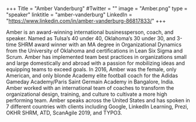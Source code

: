 +++
Title = "Amber Vanderburg"
#Twitter = ""
image = "Amber.png"
type = "speaker"
linktitle = "amber-vanderburg"
LinkedIn = "https://www.linkedin.com/in/amber-vanderburg-86817833/"
+++

Amber is an award-winning international businessperson, coach, and speaker. Named as Tulsa’s 40 under 40, Oklahoma’s 30 under 30, and 3-time SHRM award winner with an MA degree in Organizational Dynamics from the University of Oklahoma and certifications in Lean Six Sigma and Scrum. Amber has implemented team best practices in organizations small and large domestically and abroad with a passion for mobilizing ideas and equipping teams to exceed goals. In 2016, Amber was the female, only American, and only blonde Academy elite football coach for the Adidas Gameday Academy/Paris Saint Germain Academy in Bangalore, India. Amber worked with an international team of coaches to transform the organizational design, training, and culture to cultivate a more high performing team. Amber speaks across the United States and has spoken in 7 different countries with clients including Google, LinkedIn Learning, Prezi, OKHR SHRM, ATD, ScanAgile 2019, and TYPO3.




